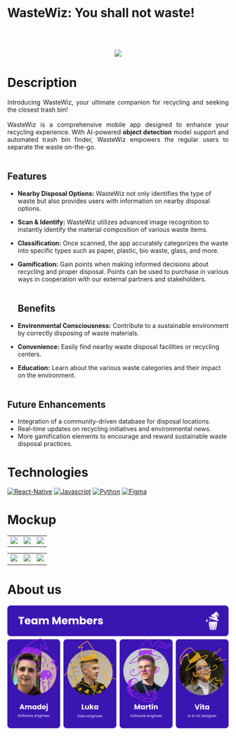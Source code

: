 # WasteWiz: You shall not waste!

<br />
<br />
<p align="center" >
  <img width='40%' heigth='40%' src="images/WasteWiz_loading.gif" />
</p>

# Description

<p align="justify">
  Introducing WasteWiz, your ultimate companion for recycling and seeking the closest trash bin!
  <br />
  <br />
    WasteWiz is a comprehensive mobile app designed to enhance your recycling experience. With AI-powered <b>object detection</b> model support and automated trash bin finder, WasteWiz empowers the regular users to separate the waste on-the-go.
  <br />
  <br />
  
 ## Features
  
- **Nearby Disposal Options:** WasteWiz not only identifies the type of waste but also provides users with information on nearby disposal options.
- **Scan & Identify:** WasteWiz utilizes advanced image recognition to instantly identify the material composition of various waste items.
- **Classification:** Once scanned, the app accurately categorizes the waste into specific types such as paper, plastic, bio waste, glass, and more.
- **Gamification:** Gain points when making informed decisions about recycling and proper disposal. Points can be used to purchase in various ways in cooperation with our external partners and stakeholders.
  <br />
  <br />
  ## Benefits

- **Environmental Consciousness:** Contribute to a sustainable environment by correctly disposing of waste materials.
- **Convenience:** Easily find nearby waste disposal facilities or recycling centers.
- **Education:** Learn about the various waste categories and their impact on the environment. <br /> <br />

## Future Enhancements

- Integration of a community-driven database for disposal locations.
- Real-time updates on recycling initiatives and environmental news.
- More gamification elements to encourage and reward sustainable waste disposal practices.
</p>

# Technologies

[![React-Native](https://img.shields.io/badge/React_Native-20232A?style=for-the-badge&logo=react&logoColor=61DAFB)](https://reactnative.dev/)
[![Javascript](https://img.shields.io/badge/JavaScript-323330?style=for-the-badge&logo=javascript&logoColor=F7DF1E)](https://www.javascript.com/)
[![Python](https://img.shields.io/badge/Python-05ADB3?style=for-the-badge&logo=python)](https://www.python.org/)
[![Figma](https://img.shields.io/badge/Figma-F24E1E?style=for-the-badge&logo=figma&logoColor=white)](https://www.figma.com/file/UTDm2iRQjpUUWhzpWZ165i/WasteWiz?type=design&node-id=0-1&mode=design&t=iBQK8x2EEPNVv8gx-0)

# Mockup

<table>
  <tr>
    <td><img src="images/Mockup 1.png" /></td>
    <td><img src="images/Mockup 2.png" /></td>
    <td><img src="images/Mockup 3.png" /></td>
  </tr>
</table>
<table>
  <tr>
    <td><img src="images/Admin Message Centre.png" /></td>
    <td><img src="images/Data processing 1.png" /></td>
    <td><img src="images/Data processing 2.png" /></td>
  </tr>
</table>

# About us
<img src="images/team.png" /></td>
